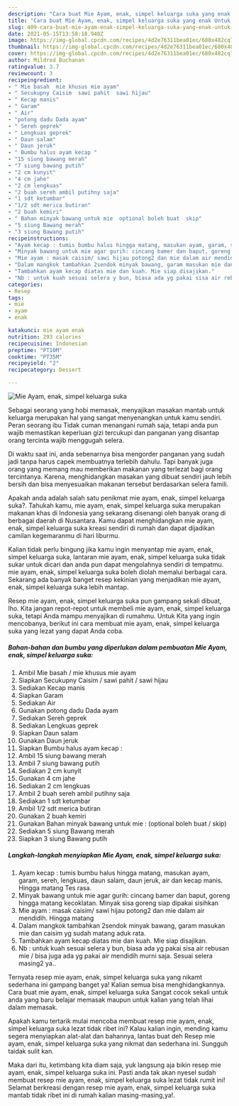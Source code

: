 ```yaml
---
description: "Cara buat Mie Ayam, enak, simpel keluarga suka yang enak Untuk Jualan"
title: "Cara buat Mie Ayam, enak, simpel keluarga suka yang enak Untuk Jualan"
slug: 409-cara-buat-mie-ayam-enak-simpel-keluarga-suka-yang-enak-untuk-jualan
date: 2021-05-15T13:58:18.940Z
image: https://img-global.cpcdn.com/recipes/4d2e76311bea01ec/680x482cq70/mie-ayam-enak-simpel-keluarga-suka-foto-resep-utama.jpg
thumbnail: https://img-global.cpcdn.com/recipes/4d2e76311bea01ec/680x482cq70/mie-ayam-enak-simpel-keluarga-suka-foto-resep-utama.jpg
cover: https://img-global.cpcdn.com/recipes/4d2e76311bea01ec/680x482cq70/mie-ayam-enak-simpel-keluarga-suka-foto-resep-utama.jpg
author: Mildred Buchanan
ratingvalue: 3.7
reviewcount: 3
recipeingredient:
- " Mie basah  mie khusus mie ayam"
- " Secukupny Caisim  sawi pahit  sawi hijau"
- " Kecap manis"
- " Garam"
- " Air"
- "potong dadu Dada ayam"
- " Sereh geprek"
- " Lengkuas geprek"
- " Daun salam"
- " Daun jeruk"
- " Bumbu halus ayam kecap "
- "15 siung bawang merah"
- "7 siung bawang putih"
- "2 cm kunyit"
- "4 cm jahe"
- "2 cm lengkuas"
- "2 buah sereh ambil putihny saja"
- "1 sdt ketumbar"
- "1/2 sdt merica butiran"
- "2 buah kemiri"
- " Bahan minyak bawang untuk mie  optional boleh buat  skip"
- "5 siung Bawang merah"
- "3 siung Bawang putih"
recipeinstructions:
- "Ayam kecap : tumis bumbu halus hingga matang, masukan ayam, garam, sereh, lengkuas, daun salam, daun jeruk, air dan kecap manis. Hingga matang Tes rasa."
- "Minyak bawang untuk mie agar gurih: cincang bamer dan baput, goreng hingga matang kecoklatan. Minyak sisa goreng siap dipakai sisihkan"
- "Mie ayam : masak caisim/ sawi hijau potong2 dan mie dalam air mendidih. Hingga matang"
- "Dalam mangkok tambahkan 2sendok minyak bawang, garam masukan mie dan caisim yg sudah matang aduk rata."
- "Tambahkan ayam kecap diatas mie dan kuah. Mie siap disajikan."
- "Nb : untuk kuah sesuai selera y bun, biasa ada yg pakai sisa air rebusan mie / bisa juga ada yg pakai air mendidih murni saja. Sesuai selera masing2 ya.."
categories:
- Resep
tags:
- mie
- ayam
- enak

katakunci: mie ayam enak 
nutrition: 293 calories
recipecuisine: Indonesian
preptime: "PT10M"
cooktime: "PT35M"
recipeyield: "2"
recipecategory: Dessert

---
```



![Mie Ayam, enak, simpel keluarga suka](https://img-global.cpcdn.com/recipes/4d2e76311bea01ec/680x482cq70/mie-ayam-enak-simpel-keluarga-suka-foto-resep-utama.jpg)

Sebagai seorang yang hobi memasak, menyajikan masakan mantab untuk keluarga merupakan hal yang sangat menyenangkan untuk kamu sendiri. Peran seorang ibu Tidak cuman menangani rumah saja, tetapi anda pun wajib memastikan keperluan gizi tercukupi dan panganan yang disantap orang tercinta wajib menggugah selera.

Di waktu  saat ini, anda sebenarnya bisa mengorder panganan yang sudah jadi tanpa harus capek membuatnya terlebih dahulu. Tapi banyak juga orang yang memang mau memberikan makanan yang terlezat bagi orang tercintanya. Karena, menghidangkan masakan yang dibuat sendiri jauh lebih bersih dan bisa menyesuaikan makanan tersebut berdasarkan selera famili. 



Apakah anda adalah salah satu penikmat mie ayam, enak, simpel keluarga suka?. Tahukah kamu, mie ayam, enak, simpel keluarga suka merupakan makanan khas di Indonesia yang sekarang disenangi oleh banyak orang di berbagai daerah di Nusantara. Kamu dapat menghidangkan mie ayam, enak, simpel keluarga suka kreasi sendiri di rumah dan dapat dijadikan camilan kegemaranmu di hari liburmu.

Kalian tidak perlu bingung jika kamu ingin menyantap mie ayam, enak, simpel keluarga suka, lantaran mie ayam, enak, simpel keluarga suka tidak sukar untuk dicari dan anda pun dapat mengolahnya sendiri di tempatmu. mie ayam, enak, simpel keluarga suka boleh diolah memalui berbagai cara. Sekarang ada banyak banget resep kekinian yang menjadikan mie ayam, enak, simpel keluarga suka lebih mantap.

Resep mie ayam, enak, simpel keluarga suka pun gampang sekali dibuat, lho. Kita jangan repot-repot untuk membeli mie ayam, enak, simpel keluarga suka, tetapi Anda mampu menyajikan di rumahmu. Untuk Kita yang ingin mencobanya, berikut ini cara membuat mie ayam, enak, simpel keluarga suka yang lezat yang dapat Anda coba.

<!--inarticleads1-->

##### Bahan-bahan dan bumbu yang diperlukan dalam pembuatan Mie Ayam, enak, simpel keluarga suka:

1. Ambil  Mie basah / mie khusus mie ayam
1. Siapkan  Secukupny Caisim / sawi pahit / sawi hijau
1. Sediakan  Kecap manis
1. Siapkan  Garam
1. Sediakan  Air
1. Gunakan potong dadu Dada ayam
1. Sediakan  Sereh geprek
1. Sediakan  Lengkuas geprek
1. Siapkan  Daun salam
1. Gunakan  Daun jeruk
1. Siapkan  Bumbu halus ayam kecap :
1. Ambil 15 siung bawang merah
1. Ambil 7 siung bawang putih
1. Sediakan 2 cm kunyit
1. Gunakan 4 cm jahe
1. Sediakan 2 cm lengkuas
1. Ambil 2 buah sereh ambil putihny saja
1. Sediakan 1 sdt ketumbar
1. Ambil 1/2 sdt merica butiran
1. Gunakan 2 buah kemiri
1. Gunakan  Bahan minyak bawang untuk mie : (optional boleh buat / skip)
1. Sediakan 5 siung Bawang merah
1. Siapkan 3 siung Bawang putih




<!--inarticleads2-->

##### Langkah-langkah menyiapkan Mie Ayam, enak, simpel keluarga suka:

1. Ayam kecap : tumis bumbu halus hingga matang, masukan ayam, garam, sereh, lengkuas, daun salam, daun jeruk, air dan kecap manis. Hingga matang Tes rasa.
1. Minyak bawang untuk mie agar gurih: cincang bamer dan baput, goreng hingga matang kecoklatan. Minyak sisa goreng siap dipakai sisihkan
1. Mie ayam : masak caisim/ sawi hijau potong2 dan mie dalam air mendidih. Hingga matang
1. Dalam mangkok tambahkan 2sendok minyak bawang, garam masukan mie dan caisim yg sudah matang aduk rata.
1. Tambahkan ayam kecap diatas mie dan kuah. Mie siap disajikan.
1. Nb : untuk kuah sesuai selera y bun, biasa ada yg pakai sisa air rebusan mie / bisa juga ada yg pakai air mendidih murni saja. Sesuai selera masing2 ya..




Ternyata resep mie ayam, enak, simpel keluarga suka yang nikamt sederhana ini gampang banget ya! Kalian semua bisa menghidangkannya. Cara buat mie ayam, enak, simpel keluarga suka Sangat cocok sekali untuk anda yang baru belajar memasak maupun untuk kalian yang telah lihai dalam memasak.

Apakah kamu tertarik mulai mencoba membuat resep mie ayam, enak, simpel keluarga suka lezat tidak ribet ini? Kalau kalian ingin, mending kamu segera menyiapkan alat-alat dan bahannya, lantas buat deh Resep mie ayam, enak, simpel keluarga suka yang nikmat dan sederhana ini. Sungguh taidak sulit kan. 

Maka dari itu, ketimbang kita diam saja, yuk langsung aja bikin resep mie ayam, enak, simpel keluarga suka ini. Pasti anda tak akan nyesel sudah membuat resep mie ayam, enak, simpel keluarga suka lezat tidak rumit ini! Selamat berkreasi dengan resep mie ayam, enak, simpel keluarga suka mantab tidak ribet ini di rumah kalian masing-masing,ya!.

